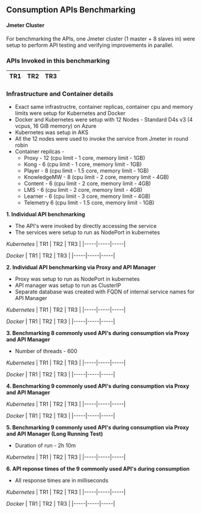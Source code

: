 ##  Consumption APIs Benchmarking

#### Jmeter Cluster
For benchmarking the APIs, one Jmeter cluster (1 master + 8 slaves in) were setup to perform API testing and verifying improvements in parallel.

### APIs Invoked in this benchmarking

| TR1 | TR2 | TR3 |
|-----|-----|-----|

### Infrastructure and Container details
* Exact same infrastructre, container replicas, container cpu and memory limits were setup for Kubernetes and Docker
* Docker and Kubernetes were setup with 12 Nodes - Standard D4s v3 (4 vcpus, 16 GiB memory) on Azure
* Kubernetes was setup in AKS
* All the 12 nodes were used to invoke the service from Jmeter in round robin
* Container repilcas -
  * Proxy - 12 (cpu limit - 1 core, memory limit - 1GB)
  * Kong - 6 (cpu limit - 1 core, memory limit - 1GB)
  * Player - 8 (cpu limit - 1.5 core, memory limit - 1GB)
  * KnowledgeMW - 8 (cpu limit - 2 core, memory limit - 4GB)
  * Content - 6 (cpu limit - 2 core, memory limit - 4GB)
  * LMS - 6 (cpu limit - 2 core, memory limit - 4GB)
  * Learner - 6 (cpu limit - 3 core, memory limit - 4GB)
  * Telemetry 6 (cpu limit - 1.5 core, memory limit - 1GB)


**1. Individual API benchmarking**
* The API's were invoked by directly accessing the service
* The services were setup to run as NodePort in kubernetes

*Kubernetes*
| TR1 | TR2 | TR3 |
|-----|-----|-----|

*Docker*
| TR1 | TR2 | TR3 |
|-----|-----|-----|

**2. Individual API benchmarking via Proxy and API Manager**
* Proxy was setup to run as NodePort in kubernetes
* API manager was setup to run as ClusterIP
* Separate database was created with FQDN of internal service names for API Manager

*Kubernetes*
| TR1 | TR2 | TR3 |
|-----|-----|-----|

*Docker*
| TR1 | TR2 | TR3 |
|-----|-----|-----|

**3. Benchmarking 8 commonly used API's during consumption via Proxy and API Manager**
* Number of threads - 600

*Kubernetes*
| TR1 | TR2 | TR3 |
|-----|-----|-----|

*Docker*
| TR1 | TR2 | TR3 |
|-----|-----|-----|


**4. Benchmarking 9 commonly used API's during consumption via Proxy and API Manager**

*Kubernetes*
| TR1 | TR2 | TR3 |
|-----|-----|-----|

*Docker*
| TR1 | TR2 | TR3 |
|-----|-----|-----|


**5. Benchmarking 9 commonly used API's during consumption via Proxy and API Manager (Long Running Test)**
* Duration of run - 2h 10m

*Kubernetes*
| TR1 | TR2 | TR3 |
|-----|-----|-----|


**6. API reponse times of the 9 commonly used API's during consumption**
* All response times are in milliseconds

*Kubernetes*
| TR1 | TR2 | TR3 |
|-----|-----|-----|

*Docker*
| TR1 | TR2 | TR3 |
|-----|-----|-----|
